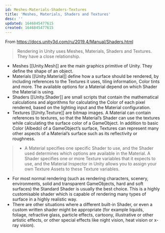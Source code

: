```yaml
---
id: Meshes-Materials-Shaders-Textures
title: 'Meshes, Materials, Shaders and Textures'
desc: ''
updated: 1646845477615
created: 1646845477615
---
```


From https://docs.unity3d.com/ru/2019.4/Manual/Shaders.html
> Rendering in Unity uses Meshes, Materials, Shaders and Textures. They have a close relationship.
- Meshes [[Unity.Mesh]] are the main graphics primitive of Unity. They define the shape of an object.
- Materials [[Unity.Material]] define how a surface should be rendered, by including references to the Textures it uses, tiling information, Color tints and more. The available options for a Material depend on which Shader the Material is using.
- Shaders [[Unity.Shader]] are small scripts that contain the mathematical calculations and algorithms for calculating the Color of each pixel rendered, based on the lighting input and the Material configuration.
- Textures [[Unity.Texture]] are bitmap images. A Material can contain references to textures, so that the Material’s Shader can use the textures while calculating the surface color of a GameObject. In addition to basic Color (Albedo) of a GameObject’s surface, Textures can represent many other aspects of a Material’s surface such as its reflectivity or roughness.

> - A Material specifies one specific Shader to use, and the Shader used determines which options are available in the Material. A Shader specifies one or more Texture variables that it expects to use, and the Material Inspector in Unity allows you to assign your own Texture Assets to these Texture variables.
- For most normal rendering (such as rendering characters, scenery, environments, solid and transparent GameObjects, hard and soft surfaces) the Standard Shader is usually the best choice. This is a highly customisable shader which is capable of rendering many types of surface in a highly realistic way.
- There are other situations where a different built-in Shader, or even a custom written shader might be appropriate (for example liquids, foliage, refractive glass, particle effects, cartoony, illustrative or other artistic effects, or other special effects like night vision, heat vision or x-ray vision).